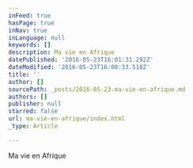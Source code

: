 ```yaml
---
inFeed: true
hasPage: true
inNav: true
inLanguage: null
keywords: []
description: Ma vie en Afrique
datePublished: '2016-05-23T16:01:31.292Z'
dateModified: '2016-05-23T16:00:33.518Z'
title: ''
author: []
sourcePath: _posts/2016-05-23-ma-vie-en-afrique.md
authors: []
publisher: null
starred: false
url: ma-vie-en-afrique/index.html
_type: Article

---
```

Ma vie en Afrique